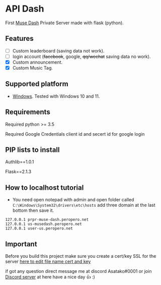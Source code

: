 # API Dash

First [Muse Dash](https://store.steampowered.com/app/774171/Muse_Dash/) Private Server made with flask (python).

## Features
- [ ] Custom leaderboard (saving data not work).
- [ ] login account (~~facebook~~, google, ~~qq/wechat~~ saving data no work).
- [x] Custom announcement.
- [x] Custom Music Tag.

## Supported platform
- [Windows](https://www.microsoft.com/en-us/windows). Tested with Windows 10 and 11.

## Requirements
Required python >= 3.5

Required Google Credentials client id and secert id for google login

## PIP lists to install
Authlib==1.0.1

Flask==2.1.3

## How to localhost tutorial
- You need open notepad with admin and open folder called `C:\Windows\System32\drivers\etc\hosts` add three domain at the last bottom then save it.
```text
127.0.0.1 prpr-muse-dash.peropero.net
127.0.0.1 us-musedash.peropero.net
127.0.0.1 user-us.peropero.net
```

## Important

Before you build this project make sure you create a cert/key SSL for the server [here to edit file name cert and key](https://github.com/FeffyLaffy/API-Dash/blob/0c4690de1b40a78bfca189115ac994bfe9c10af4/main.py#L255)

if got any question direct message me at discord Asatako#0001 or join [Discord server](https://discord.gg/wqd4NFy6pW) at here have a nice day 👍 :)
